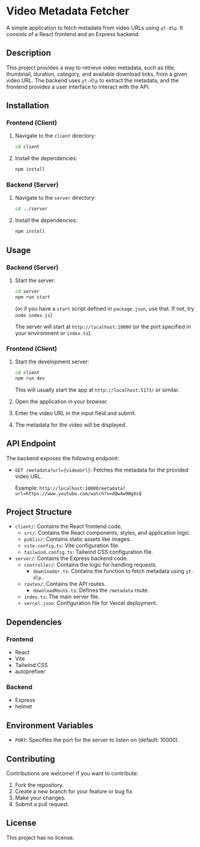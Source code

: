 # Video Metadata Fetcher

A simple application to fetch metadata from video URLs using `yt-dlp`. It consists of a React frontend and an Express backend.

## Description

This project provides a way to retrieve video metadata, such as title, thumbnail, duration, category, and available download links, from a given video URL. The backend uses `yt-dlp` to extract the metadata, and the frontend provides a user interface to interact with the API.

## Installation

### Frontend (Client)

1.  Navigate to the `client` directory:

    ```bash
    cd client
    ```

2.  Install the dependencies:

    ```bash
    npm install
    ```

### Backend (Server)

1.  Navigate to the `server` directory:

    ```bash
    cd ../server
    ```

2.  Install the dependencies:

    ```bash
    npm install
    ```

## Usage

### Backend (Server)

1.  Start the server:

    ```bash
    cd server
    npm run start
    ```

    (or if you have a `start` script defined in `package.json`, use that.  If not, try `node index.js`)

    The server will start at `http://localhost:10000` (or the port specified in your environment or `index.ts`).

### Frontend (Client)

1.  Start the development server:

    ```bash
    cd client
    npm run dev
    ```

    This will usually start the app at `http://localhost:5173/` or similar.

2.  Open the application in your browser.

3.  Enter the video URL in the input field and submit.

4.  The metadata for the video will be displayed.

## API Endpoint

The backend exposes the following endpoint:

-   `GET /metadata?url={videoUrl}`: Fetches the metadata for the provided video URL.

    Example: `http://localhost:10000/metadata?url=https://www.youtube.com/watch?v=dQw4w9WgXcQ`

## Project Structure

-   `client/`: Contains the React frontend code.
    -   `src/`: Contains the React components, styles, and application logic.
    -   `public/`: Contains static assets like images.
    -   `vite.config.ts`: Vite configuration file.
    -   `tailwind.config.ts`: Tailwind CSS configuration file.
-   `server/`: Contains the Express backend code.
    -   `controller/`: Contains the logic for handling requests.
        -   `downloader.ts`: Contains the function to fetch metadata using `yt-dlp`.
    -   `routes/`: Contains the API routes.
        -   `downloadRoute.ts`: Defines the `/metadata` route.
    -   `index.ts`: The main server file.
    -   `vercel.json`: Configuration file for Vercel deployment.

## Dependencies

### Frontend

-   React
-   Vite
-   Tailwind CSS
-   autoprefixer

### Backend

-   Express
-   helmet

## Environment Variables

-   `PORT`: Specifies the port for the server to listen on (default: 10000).

## Contributing

Contributions are welcome!  If you want to contribute:

1.  Fork the repository.
2.  Create a new branch for your feature or bug fix.
3.  Make your changes.
4.  Submit a pull request.

## License

This project has no license.
